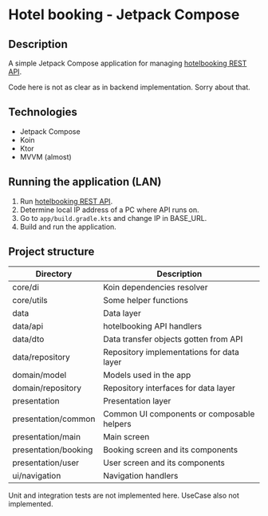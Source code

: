 # Hotel booking - Jetpack Compose

## Description

A simple Jetpack Compose application for managing [hotelbooking REST API](https://github.com/imarkoffedu/hotelbooking-spring/).

Code here is not as clear as in backend implementation. Sorry about that.

## Technologies

- Jetpack Compose
- Koin
- Ktor
- MVVM (almost)

## Running the application (LAN)

1. Run [hotelbooking REST API](https://github.com/imarkoffedu/hotelbooking-spring/).
2. Determine local IP address of a PC where API runs on.
3. Go to `app/build.gradle.kts` and change IP in BASE_URL.
4. Build and run the application.

## Project structure

| Directory            | Description                                |
|----------------------|--------------------------------------------|
| core/di              | Koin dependencies resolver                 |
| core/utils           | Some helper functions                      |
| data                 | Data layer                                 |
| data/api             | hotelbooking API handlers                  |
| data/dto             | Data transfer objects gotten from API      |
| data/repository      | Repository implementations for data layer  |
| domain/model         | Models used in the app                     |
| domain/repository    | Repository interfaces for data layer       |
| presentation         | Presentation layer                         |
| presentation/common  | Common UI components or composable helpers |
| presentation/main    | Main screen                                |
| presentation/booking | Booking screen and its components          |
| presentation/user    | User screen and its components             |
| ui/navigation        | Navigation handlers                        |

Unit and integration tests are not implemented here.
UseCase also not implemented.